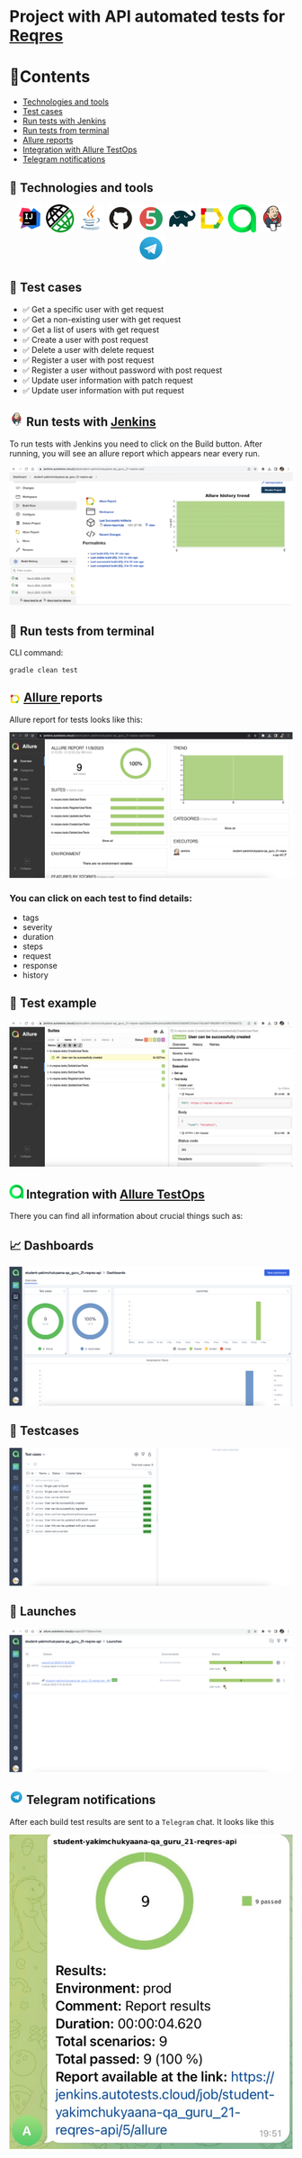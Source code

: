 # Project with API automated tests for <a href="https://reqres.in/">Reqres</a>

# 📘Contents

- <a href="#tools">Technologies and tools</a>
- <a href="#cases">Test cases</a>
- <a href="#jenkins">Run tests with Jenkins</a>
- <a href="#console">Run tests from terminal</a>
- <a href="#allureReport">Allure reports</a>
- <a href="#allure">Integration with Allure TestOps</a>
- <a href="#telegram">Telegram notifications</a>

<a id="tools"></a>
## 🔧 Technologies and tools

<p align="center">
<a href="https://www.jetbrains.com/idea/"><img src="media/logos/intellijIdea.svg" width="50" height="50"  alt="IDEA"/></a>
<a href="https://rest-assured.io/"><img src="media/logos/restAssured.png" width="50" height="50"  alt="Rest-Assured"/></a>
<a href="https://www.java.com/"><img src="media/logos/java.svg" width="50" height="50"  alt="Java"/></a>
<a href="https://github.com/"><img src="media/logos/gitHub.svg" width="50" height="50"  alt="Github"/></a>
<a href="https://junit.org/junit5/"><img src="media/logos/jUnit5.svg" width="50" height="50"  alt="JUnit 5"/></a>
<a href="https://gradle.org/"><img src="media/logos/gradle.svg" width="50" height="50"  alt="Gradle"/></a>
<a href="https://github.com/allure-framework/allure2"><img src="media/logos/allure.svg" width="50" height="50"  alt="Allure"/></a>
<a href="https://https://qameta.io/"><img src="media/logos/allureTestOps.svg" width="50" height="50"  alt="AllureTestOps"/></a>
<a href="https://www.jenkins.io/"><img src="media/logos/jenkins.svg" width="50" height="50"  alt="Jenkins"/></a>
<a href="https://https://telegram.org/"><img src="media/logos/telegram.svg" width="50" height="50"  alt="Telegram"/></a>
</p>

<a id="cases"></a>
## 💼 Test cases

- ✅ Get a specific user with get request
- ✅ Get a non-existing user with get request
- ✅ Get a list of users with get request
- ✅ Create a user with post request
- ✅ Delete a user with delete request
- ✅ Register a user with post request
- ✅ Register a user without password with post request
- ✅ Update user information with patch request
- ✅ Update user information with put request


<a id="jenkins"></a>
## <img src="media/logos/jenkins.svg" width="25" height="25"  alt="Jenkins"/></a> Run tests with <a target="_blank" href="https://jenkins.autotests.cloud/job/student-yakimchukyaana-qa_guru_21-reqres-api/"> Jenkins </a>

To run tests with Jenkins you need to click on the Build button. After running, you will see an allure report which appears near every run.

<p align="center">
<a href="https://jenkins.autotests.cloud/job/student-yakimchukyaana-qa_guru_21-reqres-api/"><img src="media/screenshots/jenkinsPage.png" alt="Jenkins1"/></a>
</p>

<a id="console"></a>
## 🚀 Run tests from terminal
CLI command:
```
gradle clean test
```

<a id="allureReport"></a>
## <img width="4%" style="vertical-align:middle" title="Allure Report" src="media/logos/allure.svg"> </a> <a target="_blank" href="https://jenkins.autotests.cloud/job/student-yakimchukyaana-qa_guru_21-reqres-api/allure/"> Allure </a> reports

Allure report for tests looks like this: 
<p align="center">
<img title="Allure Overview" src="media/screenshots/allureExample.png">
</p>

### You can click on each test to find details:
- tags
- severity
- duration
- steps
- request
- response
- history

## 📎 Test example
<p align="center">
<img title="AllureSuite" src="media/screenshots/testExample.png">
</p>

<a id="allure"></a>
## <img src="media/logos/allureTestOps.svg" width="25" height="25"  alt="Allure_TO"/></a> Integration with  <a target="_blank" href="https://allure.autotests.cloud/project/3773/dashboards"> Allure TestOps</a>

There you can find all information about crucial things such as:

## 📈 Dashboards

<p align="center">
<img title="Allure TestOps DashBoard" src="media/screenshots/allureTestOpsDashboard.png">
</p>

## 📝 Testcases
<p align="center">
<img title="AllureTC" src="media/screenshots/allureTestOpsTestCases.png">
</p>

## 🚤 Launches
<p align="center">
<img title="Allure Tests" src="media/screenshots/allureTestOpsLaunches.png">
</p>

<a id="telegram"></a>
## <img src="media/logos/telegram.svg" width="25" height="25"  alt="Telegram"/></a> Telegram notifications
After each build test results are sent to a `Telegram` chat. It looks like this

<p align="center">
<img title="telegram" src="media/screenshots/notification.jpeg">
</p>
